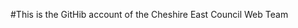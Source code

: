 #This is the GitHib account of the Cheshire East Council Web Team

<!---
webTeamChesh/webTeamChesh is a ✨ special ✨ repository because its `README.md` (this file) appears on your GitHub profile.
You can click the Preview link to take a look at your changes.
--->
